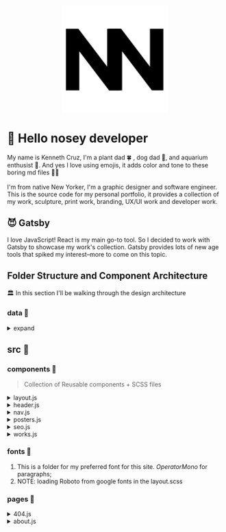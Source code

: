 <div align="center">
  <a href="https://www.knnyczr.com">
    <img src="./data/icons/faviconBlack.svg" width="250" alt="logo" />
  </a>
</div>

# 👋 Hello nosey developer

  My name is Kenneth Cruz, I'm a plant dad 🍀 , dog dad 🐶, and aquarium enthusist 🐠. And yes I love using emojis, it adds color and tone to these boring md files 🤷‍♂️<br><br> 
  I'm from native New Yorker, I'm a graphic designer and software engineer. This is the source code for my personal portfolio, it provides a collection of my work, sculpture, print work, branding, UX/UI work and developer work.

## 😈 Gatsby

I love JavaScript! React is my main go-to tool. So I decided to work with Gatsby to showcase my work's collection. Gatsby provides lots of new age tools that spiked my interest–more to come on this topic.

## Folder Structure and Component Architecture

🏛️ In this section I'll be walking through the design architecture 

### data 📁

<details><summary> expand </summary>

1. This folder holds a *data.json*
   1. This holds all my works in an array of objects to later use in my `works/index.js` component

2. icons
   1. This folder holds my logo in a svg file for the site's favicon.
   2. It also holds the favicon log in black. 

3. Images
   1. This folder has been ignored in the .gitignore. All images are at print quality (300ppi) and should not exist on github. 
      1. landing
      2. logo
      3. self
      4. posters

</details>

## src 📁

### components 📁

> Collection of Reusable components + SCSS files

<details><summary>layout.js </summary>

  1. this has a staticQuery to get the SiteMetaData for the title of the browser tab + allFile query for the logo to be passed to header.js
  2. Passes data => Header
  3. loads {children} in main
  4. NOTE: loads layout.scss for to set consistent font, colors, and font size

</details>

<details><summary>header.js </summary>

  1. This header loads logo
  2. Calls for Nav.js 

</details>

<details><summary>nav.js </summary>

  1. Uses react-bootstrap Navbar
  2. uses Nav.Link for react/Gatsby loading routing

</details>

<details><summary>posters.js </summary>

  1. uses Image from react-bootstrap, takes in prop of the poster images
  2. this component is called from the posters page

</details>

<details><summary>seo.js </summary>

  1. This file is for Search Engine Optimization
  2. this came built in from the Gatsby source code

</details>

<details><summary>works.js </summary>


</details>

### fonts 📁

1. This is a folder for my preferred font for this site. *OperatorMono* for paragraphs; 
2. NOTE: loading Roboto from google fonts in the layout.scss

### pages 📁

<details><summary>404.js </summary>

1. This is built in from Gatsby source code. 
2. 404.js is for when a user wanders off into a stange route and the site cannot serve this static site

</details>

<details><summary>about.js </summary>

   1. StaticQuery from Images to find `self`
   2. Gives an About me. 

</details>
